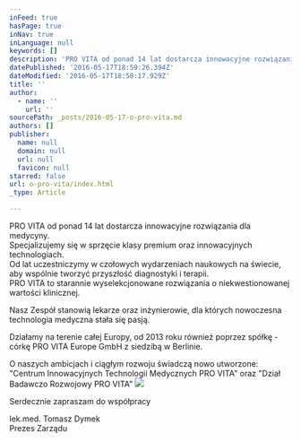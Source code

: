 ```yaml
---
inFeed: true
hasPage: true
inNav: true
inLanguage: null
keywords: []
description: 'PRO VITA od ponad 14 lat dostarcza innowacyjne rozwiązania dla medycyny. Specjalizujemy się w sprzęcie klasy premium oraz innowacyjnych technologiach. Od lat uczestniczymy w czołowych wydarzeniach naukowych na świecie, aby wspólnie tworzyć przyszłość diagnostyki i terapii. PRO VITA to starannie wyselekcjonowane rozwiązania o niekwestionowanej wartości klinicznej.'
datePublished: '2016-05-17T18:59:26.394Z'
dateModified: '2016-05-17T18:58:17.929Z'
title: ''
author:
  - name: ''
    url: ''
sourcePath: _posts/2016-05-17-o-pro-vita.md
authors: []
publisher:
  name: null
  domain: null
  url: null
  favicon: null
starred: false
url: o-pro-vita/index.html
_type: Article

---
```

PRO VITA od ponad 14 lat dostarcza innowacyjne rozwiązania dla medycyny.  
Specjalizujemy się w sprzęcie klasy premium oraz innowacyjnych technologiach.  
Od lat uczestniczymy w czołowych wydarzeniach naukowych na świecie, aby wspólnie tworzyć przyszłość diagnostyki i terapii.  
PRO VITA to starannie wyselekcjonowane rozwiązania o niekwestionowanej wartości klinicznej.

Nasz Zespół stanowią lekarze oraz inżynierowie, dla których nowoczesna technologia medyczna stała się pasją.

Działamy na terenie całej Europy, od 2013 roku również poprzez spółkę - córkę PRO VITA Europe GmbH z siedzibą w Berlinie.

O naszych ambicjach i ciągłym rozwoju świadczą nowo utworzone:  
"Centrum Innowacyjnych Technologii Medycznych PRO VITA" oraz "Dział Badawczo Rozwojowy PRO VITA"
![](https://s3-us-west-2.amazonaws.com/the-grid-img/p/c6dfec037d5cf03f07a64535da9403c82a9d2a01.png)

Serdecznie zapraszam do współpracy

lek.med. Tomasz Dymek  
Prezes Zarządu